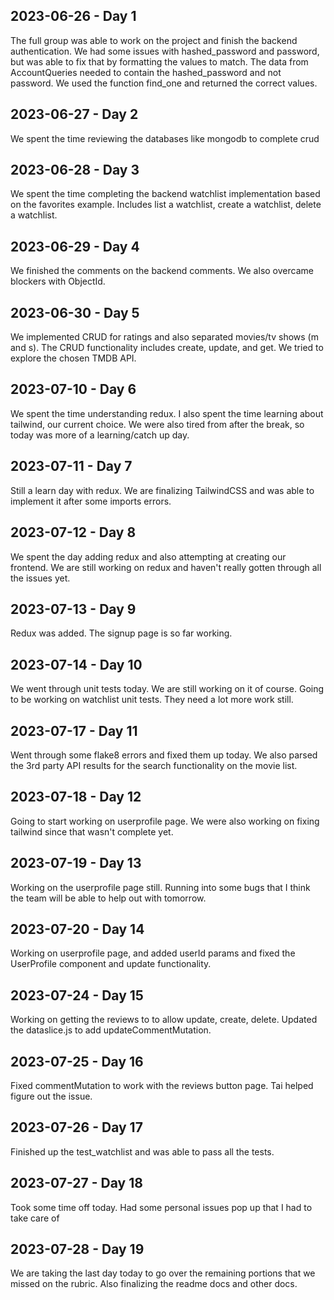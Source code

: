 ## 2023-06-26 - Day 1

The full group was able to work on the project and finish the backend authentication. We had some issues with hashed_password and password, but was able to fix that by formatting the values to match. The data from AccountQueries needed to contain the hashed_password and not password. We used the function find_one and returned the correct values.

## 2023-06-27 - Day 2

We spent the time reviewing the databases like mongodb to complete crud

## 2023-06-28 - Day 3

We spent the time completing the backend watchlist implementation based on the favorites example. Includes list a watchlist, create a watchlist, delete a watchlist.

## 2023-06-29 - Day 4

We finished the comments on the backend comments. We also overcame blockers with ObjectId.

## 2023-06-30 - Day 5

We implemented CRUD for ratings and also separated movies/tv shows (m and s). The CRUD functionality includes create, update, and get. We tried to explore the chosen TMDB API.

## 2023-07-10 - Day 6

We spent the time understanding redux. I also spent the time learning about tailwind, our current choice. We were also tired from after the break, so today was more of a learning/catch up day.

## 2023-07-11 - Day 7

Still a learn day with redux. We are finalizing TailwindCSS and was able to implement it after some imports errors.

## 2023-07-12 - Day 8

We spent the day adding redux and also attempting at creating our frontend. We are still working on redux and haven't really gotten through all the issues yet.

## 2023-07-13 - Day 9

Redux was added. The signup page is so far working.

## 2023-07-14 - Day 10

We went through unit tests today. We are still working on it of course. Going to be working on watchlist unit tests. They need a lot more work still.

## 2023-07-17 - Day 11

Went through some flake8 errors and fixed them up today. We also parsed the 3rd party API results for the search functionality on the movie list.

## 2023-07-18 - Day 12

Going to start working on userprofile page. We were also working on fixing tailwind since that wasn't complete yet.

## 2023-07-19 - Day 13

Working on the userprofile page still. Running into some bugs that I think the team will be able to help out with tomorrow.

## 2023-07-20 - Day 14

Working on userprofile page, and added userId params and fixed the UserProfile component and update functionality.

## 2023-07-24 - Day 15

Working on getting the reviews to to allow update, create, delete. Updated the dataslice.js to add updateCommentMutation.

## 2023-07-25 - Day 16

Fixed commentMutation to work with the reviews button page. Tai helped figure out the issue.

## 2023-07-26 - Day 17

Finished up the test_watchlist and was able to pass all the tests.

## 2023-07-27 - Day 18

Took some time off today. Had some personal issues pop up that I had to take care of

## 2023-07-28 - Day 19

We are taking the last day today to go over the remaining portions that we missed on the rubric. Also finalizing the readme docs and other docs.
